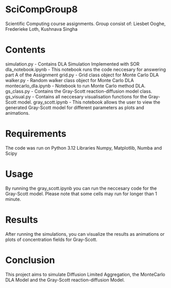 # SciCompGroup8
Scientific Computing course assignments. Group consist of: Liesbet Ooghe, Frederieke Loth, Kushnava Singha

# Contents
simulation.py - Contains DLA Simulation Implemented with SOR
dla_notebook.ipynb - This notebook runs the code neccesary for answering part A of the Assignment
grid.py - Grid class object for Monte Carlo DLA
walker.py - Random walker class object for Monte Carlo DLA
montecarlo_dla.ipynb - Notebook to run Monte Carlo method DLA.
gs_class.py - Contains the Gray-Scott reaction-diffusion model class.
gs_visual.py - Contains all neccesary visualisation functions for the Gray-Scott model.
gray_scott.ipynb - This notebook allows the user to view the generated Gray-Scott model for different parameters as plots and animations.

# Requirements
The code was run on Python 3.12 
Libraries Numpy, Matplotlib, Numba and Scipy

# Usage
By running the gray_scott.ipynb you can run the neccesary code for the Gray-Scott model. Please note that some cells may run for longer than 1 minute.

# Results
After running the simulations, you can visualize the results as animations or plots of concentration fields for Gray-Scott. 

# Conclusion
This project aims to simulate Diffusion Limited Aggregation, the MonteCarlo DLA Model and the Gray-Scott reaction-diffusion Model.

